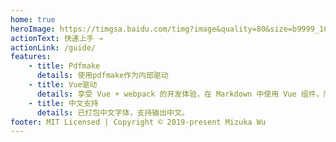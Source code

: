 ```yaml
---
home: true
heroImage: https://timgsa.baidu.com/timg?image&quality=80&size=b9999_10000&sec=1554203644387&di=14f583ab90295983807ab300852735e9&imgtype=0&src=http%3A%2F%2Fpic.58pic.com%2F58pic%2F15%2F48%2F70%2F78d58PICMYr_1024.png
actionText: 快速上手 →
actionLink: /guide/
features:
    - title: Pdfmake
      details: 使用pdfmake作为内部驱动
    - title: Vue驱动
      details: 享受 Vue + webpack 的开发体验，在 Markdown 中使用 Vue 组件，同时可以使用 Vue 来开发自定义主题。
    - title: 中文支持
      details: 已打包中文字体，支持输出中文。
footer: MIT Licensed | Copyright © 2019-present Mizuka Wu
---
```

